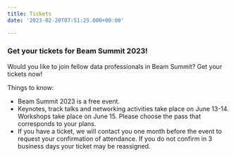 ```yaml
---
title: Tickets
date: '2023-02-20T07:51:25.000+00:00'

---
```



### Get your tickets for Beam Summit 2023!

Would you like to join fellow data professionals in Beam Summit? Get your tickets now!

Things to know:
* Beam Summit 2023 is a free event.
* Keynotes, track talks and networking activities take place on June 13-14. Workshops take place on June 15. Please choose the pass that corresponds to your plans.
* If you have a ticket, we will contact you one month before the event to request your confirmation of attendance. If you do not confirm in 3 business days your ticket may be reassigned.

<script src="https://js.tito.io/v2/with/ga4,hits" async></script>
<tito-widget event="beamsummit/2023"></tito-widget>
